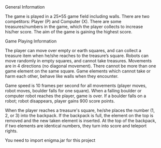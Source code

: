 General Information

The game is played in a 25*55 game field including walls. There are two competitors: Player (P) and Computer (X). There are some treasures/numbers in the game, which the player collects to increase his/her score. The aim of the game is gaining the highest score.

Game Playing Information
 
The player can move over empty or earth squares, and can collect a treasure item when he/she reaches to the treasure’s square. Robots can move randomly in empty squares, and cannot take treasures. Movements are in 4 directions (no diagonal movement). There cannot be more than one game element on the same square. Game elements which cannot take or harm each other, behave like walls when they encounter.

Game speed is 10 frames per second for all movements (player moves, robot moves, boulder falls for one square). When a falling boulder or computer robot reaches the player, game is over. If a boulder falls on a robot; robot disappears, player gains 900 score points.
 
When the player reaches a treasure's square, he/she places the number (1, 2, or 3) into the backpack. If the backpack is full, the element on the top is removed and the new taken element is inserted. At the top of the backpack, if two 
elements are identical numbers, they turn into score and teleport rights. 

You need to import enigma.jar for this project
